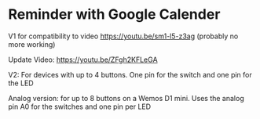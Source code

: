 # Reminder with Google Calender

V1 for compatibility to video https://youtu.be/sm1-l5-z3ag (probably no more working)

Update Video: https://youtu.be/ZFgh2KFLeGA

V2: For devices with up to 4 buttons. One pin for the switch and one pin for the LED

Analog version: for up to 8 buttons on a Wemos D1 mini. Uses the analog pin A0 for the switches and one pin per LED

